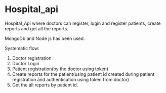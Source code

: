 # Hospital_api
Hospital_Api where doctors can register, login and register patients, create reports and get all the reports.

MongoDb and Node js has been used.

Systematic flow:

1. Doctor registration
2. Doctor Login
3. Patient registration(by the doctor using token)
4. Create reports for the patient(using patient id created during patient registration and authentication using token from doctor)
5. Get the all reports by patient id.
